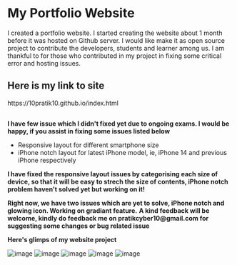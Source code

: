<h1>My Portfolio Website</h2>
I created a portfolio website. I started creating the website about 1 month before it was hosted on Github server. I would like make it as open source project to contribute the developers, students and learner among us. I am thankful to for those who contributed in my project in fixing some critical error and hosting issues.
<h2>Here is my link to site</h2>
https://10pratik10.github.io/index.html
<h2></h2>
<b>I have few issue which I didn't fixed yet due to ongoing exams. I would be happy, if you assist in fixing some issues listed below</b>
<p></p>
<ul>
<li>Responsive layout for different smartphone size</li>
<li>iPhone notch layout for latest iPhone model, ie, iPhone 14 and previous iPhone respectively</li>
</ul>
<p></p>
<b>I have fixed the responsive layout issues by categorising each size of device, so that it will be easy to strech the  size of contents, iPhone notch problem haven't solved yet but working on it!</b>
<p></p>
<b>Right now, we have two issues which are yet to solve, iPhone notch and glowing icon. Working on gradiant feature.</b>
<b>A kind feedback will be welcome, kindly do feedback me on pratikcyber10@gmail.com for suggesting some changes or bug related issue</b>
<p></p>
<b>Here's glimps of my website project</b>

![image](https://user-images.githubusercontent.com/43493711/226447705-1fa220a5-4959-4d8b-be0c-45a9384d9b4a.png)
![image](https://user-images.githubusercontent.com/43493711/226364779-cc03927a-a066-48be-aada-3586e131a756.png)
![image](https://user-images.githubusercontent.com/43493711/226364876-463fa662-c344-4c12-9666-9bceed7cc64c.png)
![image](https://user-images.githubusercontent.com/43493711/226364917-3f5e0d96-523f-400d-97b2-ca525cf7dee4.png)
![image](https://user-images.githubusercontent.com/43493711/226364972-ee0ba76b-1d7d-47c0-96ae-ab7c23c045b9.png)






